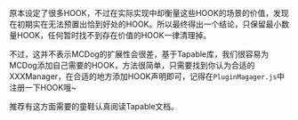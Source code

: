 原本设定了很多HOOK，不过在实际实现中却衡量这些HOOK的场景的价值，发现在初期实在无法预置出恰到好处的HOOK。所以最终得出一个结论，只保留最小数量HOOK，任何暂时找不到存在价值的HOOK一律清理掉。

不过，这并不表示MCDog的扩展性会很差，基于Tapable库，我们很容易为MCDog添加自己需要的HOOK，方法很简单，只需要找到你认为合适的XXXManager，在合适的地方添加HOOK声明即可，记得在`PluginMagager.js`中注册一下HOOK哦~

推荐有这方面需要的童鞋认真阅读Tapable文档。
